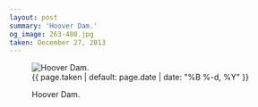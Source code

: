 ```yaml
---
layout: post
summary: 'Hoover Dam.'
og_image: 263-480.jpg
taken: December 27, 2013
---
```


<figure class="post" data-src="{{ site.assets_url }}/{{ page.og_image }}">
<img alt="Hoover Dam." sizes="(min-width: 700px) 50vw, calc(100vw - 2rem)" src="{{ site.assets_url }}/263-240.jpg" srcset="{{ site.assets_url }}/263-480.jpg 480w, {{ site.assets_url }}/263-360.jpg 360w, {{ site.assets_url }}/263-240.jpg 240w, {{ site.assets_url }}/263-120.jpg 120w"/>
<figcaption>
<time>{{ page.taken | default: page.date | date: "%B %-d, %Y" }}</time>
<p>Hoover Dam.</p>
</figcaption>
</figure>
